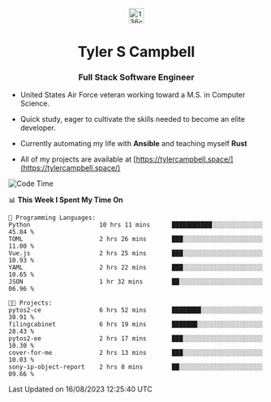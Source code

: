 <p align="center">
<a href="https://www.linkedin.com/in/t36campbell" target="blank"><img align="center" src="https://ik.imagekit.io/t36campbell/Portfolio/linkedin.png.original_m8bbGgPh6.png" alt="t36campbell" height="30" width="30" /></a>
</p>
<h1 align="center">Tyler S Campbell</h1>
<h3 align="center">Full Stack Software Engineer</h3>

* United States Air Force veteran working toward a M.S. in Computer Science.

* Quick study, eager to cultivate the skills needed to become an elite developer.

* Currently automating my life with **Ansible** and teaching myself **Rust**

* All of my projects are available at [https://tylercampbell.space/](https://tylercampbell.space/)

<!--START_SECTION:waka-->
![Code Time](http://img.shields.io/badge/Code%20Time-2%2C702%20hrs%2017%20mins-blue)

📊 **This Week I Spent My Time On** 

```text
💬 Programming Languages: 
Python                   10 hrs 11 mins      ███████████░░░░░░░░░░░░░░   45.84 % 
TOML                     2 hrs 26 mins       ███░░░░░░░░░░░░░░░░░░░░░░   11.00 % 
Vue.js                   2 hrs 25 mins       ███░░░░░░░░░░░░░░░░░░░░░░   10.93 % 
YAML                     2 hrs 22 mins       ███░░░░░░░░░░░░░░░░░░░░░░   10.65 % 
JSON                     1 hr 32 mins        ██░░░░░░░░░░░░░░░░░░░░░░░   06.96 % 

🐱‍💻 Projects: 
pytos2-ce                6 hrs 52 mins       ████████░░░░░░░░░░░░░░░░░   30.91 % 
filingcabinet            6 hrs 19 mins       ███████░░░░░░░░░░░░░░░░░░   28.43 % 
pytos2-ee                2 hrs 17 mins       ███░░░░░░░░░░░░░░░░░░░░░░   10.30 % 
cover-for-me             2 hrs 13 mins       ███░░░░░░░░░░░░░░░░░░░░░░   10.03 % 
sony-ip-object-report    2 hrs 8 mins        ██░░░░░░░░░░░░░░░░░░░░░░░   09.66 % 
```


 Last Updated on 16/08/2023 12:25:40 UTC
<!--END_SECTION:waka-->
